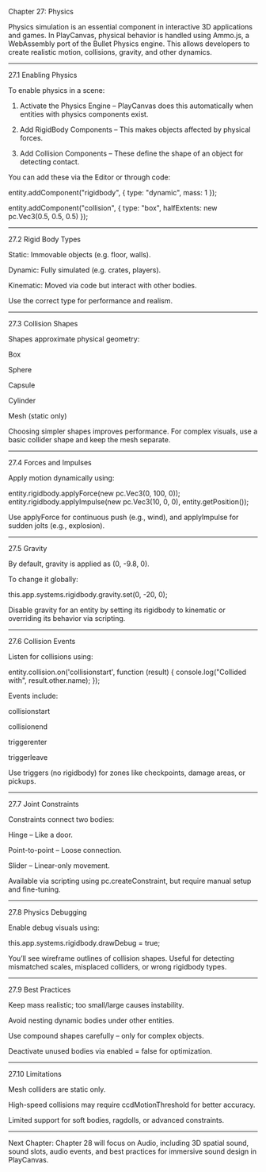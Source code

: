 Chapter 27: Physics

Physics simulation is an essential component in interactive 3D applications and games. In PlayCanvas, physical behavior is handled using Ammo.js, a WebAssembly port of the Bullet Physics engine. This allows developers to create realistic motion, collisions, gravity, and other dynamics.


---

27.1 Enabling Physics

To enable physics in a scene:

1. Activate the Physics Engine – PlayCanvas does this automatically when entities with physics components exist.


2. Add RigidBody Components – This makes objects affected by physical forces.


3. Add Collision Components – These define the shape of an object for detecting contact.



You can add these via the Editor or through code:

entity.addComponent("rigidbody", {
    type: "dynamic",
    mass: 1
});

entity.addComponent("collision", {
    type: "box",
    halfExtents: new pc.Vec3(0.5, 0.5, 0.5)
});


---

27.2 Rigid Body Types

Static: Immovable objects (e.g. floor, walls).

Dynamic: Fully simulated (e.g. crates, players).

Kinematic: Moved via code but interact with other bodies.


Use the correct type for performance and realism.


---

27.3 Collision Shapes

Shapes approximate physical geometry:

Box

Sphere

Capsule

Cylinder

Mesh (static only)


Choosing simpler shapes improves performance. For complex visuals, use a basic collider shape and keep the mesh separate.


---

27.4 Forces and Impulses

Apply motion dynamically using:

entity.rigidbody.applyForce(new pc.Vec3(0, 100, 0));
entity.rigidbody.applyImpulse(new pc.Vec3(10, 0, 0), entity.getPosition());

Use applyForce for continuous push (e.g., wind), and applyImpulse for sudden jolts (e.g., explosion).


---

27.5 Gravity

By default, gravity is applied as (0, -9.8, 0).

To change it globally:

this.app.systems.rigidbody.gravity.set(0, -20, 0);

Disable gravity for an entity by setting its rigidbody to kinematic or overriding its behavior via scripting.


---

27.6 Collision Events

Listen for collisions using:

entity.collision.on('collisionstart', function (result) {
    console.log("Collided with", result.other.name);
});

Events include:

collisionstart

collisionend

triggerenter

triggerleave


Use triggers (no rigidbody) for zones like checkpoints, damage areas, or pickups.


---

27.7 Joint Constraints

Constraints connect two bodies:

Hinge – Like a door.

Point-to-point – Loose connection.

Slider – Linear-only movement.


Available via scripting using pc.createConstraint, but require manual setup and fine-tuning.


---

27.8 Physics Debugging

Enable debug visuals using:

this.app.systems.rigidbody.drawDebug = true;

You’ll see wireframe outlines of collision shapes. Useful for detecting mismatched scales, misplaced colliders, or wrong rigidbody types.


---

27.9 Best Practices

Keep mass realistic; too small/large causes instability.

Avoid nesting dynamic bodies under other entities.

Use compound shapes carefully – only for complex objects.

Deactivate unused bodies via enabled = false for optimization.



---

27.10 Limitations

Mesh colliders are static only.

High-speed collisions may require ccdMotionThreshold for better accuracy.

Limited support for soft bodies, ragdolls, or advanced constraints.



---

Next Chapter: Chapter 28 will focus on Audio, including 3D spatial sound, sound slots, audio events, and best practices for immersive sound design in PlayCanvas.

